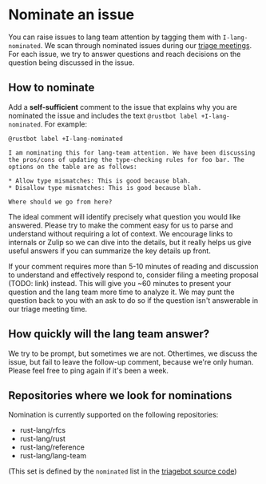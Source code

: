 # Nominate an issue

You can raise issues to lang team attention by tagging them with `I-lang-nominated`. We scan through nominated issues during our [triage meetings](../meetings/triage.md). For each issue, we try to answer questions and reach decisions on the question being discussed in the issue.

## How to nominate

Add a **self-sufficient** comment to the issue that explains why you are nominated the issue and includes the text `@rustbot label +I-lang-nominated`. For example:

```
@rustbot label +I-lang-nominated

I am nominating this for lang-team attention. We have been discussing the pros/cons of updating the type-checking rules for foo bar. The options on the table are as follows:

* Allow type mismatches: This is good because blah.
* Disallow type mismatches: This is good because blah.

Where should we go from here?
```

The ideal comment will identify precisely what question you would like answered. Please try to make the comment easy for us to parse and understand without requiring a lot of context. We encourage links to internals or Zulip so we can dive into the details, but it really helps us give useful answers if you can summarize the key details up front.

If your comment requires more than 5-10 minutes of reading and discussion to understand and effectively respond to, consider filing a meeting proposal (TODO: link) instead. This will give you ~60 minutes to present your question and the lang team more time to analyze it. We may punt the question back to you with an ask to do so if the question isn't answerable in our triage meeting time.

## How quickly will the lang team answer?

We try to be prompt, but sometimes we are not. Othertimes, we discuss the issue, but fail to leave the follow-up comment, because we're only human. Please feel free to ping again if it's been a week.

## Repositories where we look for nominations

Nomination is currently supported on the following repositories:

- rust-lang/rfcs
- rust-lang/rust
- rust-lang/reference
- rust-lang/lang-team

(This set is defined by the `nominated` list in the [triagebot source code](https://github.com/rust-lang/triagebot/blob/master/src/agenda.rs))



[rustbot]: https://github.com/rust-lang/triagebot/wiki
